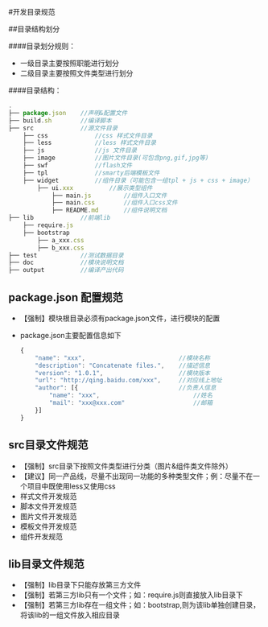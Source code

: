 #开发目录规范

##目录结构划分

####目录划分规则：

* 一级目录主要按照职能进行划分
* 二级目录主要按照文件类型进行划分

####目录结构：

```javascript
.
├── package.json    //声明&配置文件
├── build.sh        //编译脚本
├── src             //源文件目录
    ├── css             //css 样式文件目录
    ├── less            //less 样式文件目录
    ├── js              //js 文件目录
    ├── image           //图片文件目录(可包含png,gif,jpg等)
    ├── swf             //flash文件
    ├── tpl             //smarty后端模板文件
    ├── widget          //组件目录（可能包含一组tpl + js + css + image）
        ├── ui.xxx          //展示类型组件
            ├── main.js         //组件入口文件
            ├── main.css        //组件入口css文件
            ├── README.md       //组件说明文档
├── lib             //前端lib
    ├── require.js
    ├── bootstrap
        ├── a_xxx.css
        ├── b_xxx.css
├── test            //测试数据目录
├── doc             //模块说明文档
├── output          //编译产出代码
```

## package.json  配置规范
* 【强制】模块根目录必须有package.json文件，进行模块的配置
* package.json主要配置信息如下

    ```javascript
    {
        "name": "xxx",                          //模块名称
        "description": "Concatenate files.",    //描述信息
        "version": "1.0.1",                     //模块版本
        "url": "http://qing.baidu.com/xxx",     //对应线上地址
        "author": [{                            //负责人信息
            "name": "xxx",                          //姓名
            "mail": "xxx@xxx.com"                   //邮箱
        }]
    }
    ```

## src目录文件规范
* 【强制】src目录下按照文件类型进行分类（图片&组件类文件除外）
* 【建议】同一产品线，尽量不出现同一功能的多种类型文件；例：尽量不在一个项目中既使用less又使用css
* 样式文件开发规范
* 脚本文件开发规范
* 图片文件开发规范
* 模板文件开发规范
* 组件开发规范

## lib目录文件规范
* 【强制】lib目录下只能存放第三方文件
* 【强制】若第三方lib只有一个文件；如：require.js则直接放入lib目录下
* 【强制】若第三方lib存在一组文件；如：bootstrap,则为该lib单独创建目录，将该lib的一组文件放入相应目录
